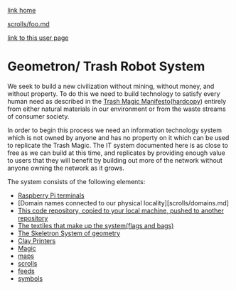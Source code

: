 [link home](index.html)

[scrolls/foo.md](scrolls/foo.md)

[link to this user page](user.php?scroll=README.md)

# Geometron/ Trash Robot System

We seek to build a new civilization without mining, without money, and without property.  To do this we need to build technology to satisfy every human need as described in the [Trash Magic Manifesto](https://lafelabs.github.io/Trash_Magic_Manifesto.pdf)([hardcopy](https://www.lulu.com/en/us/shop/lafe-spietz/trash-magic-manifesto-and-action-coloring-book-revision-1/paperback/product-1km4deev.html)) entirely from either natural materials in our environment or from the waste streams of consumer society.

In order to begin this process we need an information technology system which is not owned by anyone and has no property on it which can be used to replicate the Trash Magic.  The IT system documented here is as close to free as we can build at this time, and replicates by providing enough value to users that they will benefit by building out more of the network without anyone owning the network as it grows.  

The system consists of the following elements:

- [Raspberry Pi terminals](scrolls/terminal.md)
- [Domain names connected to our physical locality][scrolls/domains.md]
- [This code repository, copied to your local machine, pushed to another repository](scrolls/code.md)
- [The textiles that make up the system(flags and bags)](scrolls/textile.md)
- [The Skeletron System of geometry](scrolls/skeletron.md)
- [Clay Printers](maps/printer.md)
- [Magic](scrolls/magic.md)
- [maps](scrolls/maps.md)
- [scrolls](scrolls/scrolls.md)
- [feeds](scrolls/feeds.md)
- [symbols](scrolls/symbol.md)



